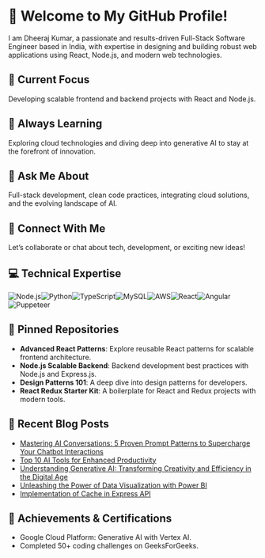 # 🌟 Welcome to My GitHub Profile!

I am Dheeraj Kumar, a passionate and results-driven Full-Stack Software Engineer based in India, with expertise in designing and building robust web applications using React, Node.js, and modern web technologies.

## 🔭 Current Focus
Developing scalable frontend and backend projects with React and Node.js.

## 🌱 Always Learning
Exploring cloud technologies and diving deep into generative AI to stay at the forefront of innovation.

## 💬 Ask Me About
Full-stack development, clean code practices, integrating cloud solutions, and the evolving landscape of AI.

## 🔗 Connect With Me
Let’s collaborate or chat about tech, development, or exciting new ideas!

## 💻 Technical Expertise
<div style="display: flex; flex-wrap: wrap;">
    <img alt="Node.js" src="https://img.shields.io/badge/node.js-%2343853D.svg?&style=for-the-badge&logo=node.js&logoColor=white" />
    <img alt="Python" src="https://img.shields.io/badge/Python-3776AB?style=for-the-badge&logo=python&logoColor=white" />
    <img alt="TypeScript" src="https://img.shields.io/badge/typescript-%23007ACC.svg?&style=for-the-badge&logo=typescript&logoColor=white" />
    <img alt="MySQL" src="https://img.shields.io/badge/mysql-%234479A1.svg?&style=for-the-badge&logo=mysql&logoColor=white" />
    <img alt="AWS" src="https://img.shields.io/badge/Amazon_AWS-%23232F3E.svg?&style=for-the-badge&logo=amazon-aws&logoColor=white" />
     <img alt="React" src="https://img.shields.io/badge/react-%2320232a.svg?&style=for-the-badge&logo=react&logoColor=%2361DAFB" />
     <img alt="Angular" src="https://img.shields.io/badge/Angular-DC322F?style=for-the-badge&logo=angular&logoColor=white" />
     <img alt="Puppeteer" src="https://img.shields.io/badge/puppeteer-lightgreen?style=for-the-badge&logo=puppeteer" />
</div>

## 📌 Pinned Repositories
- **Advanced React Patterns**: Explore reusable React patterns for scalable frontend architecture.
- **Node.js Scalable Backend**: Backend development best practices with Node.js and Express.js.
- **Design Patterns 101**: A deep dive into design patterns for developers.
- **React Redux Starter Kit**: A boilerplate for React and Redux projects with modern tools.

## 📝 Recent Blog Posts
<!-- BLOG-POST-LIST:START -->
- [Mastering AI Conversations: 5 Proven Prompt Patterns to Supercharge Your Chatbot Interactions](https://thetechticker.in/mastering-ai-conversations-5-proven-prompt-patterns-to-supercharge-your-chatbot-interactions/)
- [Top 10 AI Tools for Enhanced Productivity](https://thetechticker.in/top-10-ai-tools-for-enhanced-productivity/)
- [Understanding Generative AI: Transforming Creativity and Efficiency in the Digital Age](https://thetechticker.in/understanding-generative-ai-transforming-creativity-and-efficiency-in-the-digital-age/)
- [Unleashing the Power of Data Visualization with Power BI](https://thetechticker.in/unleashing-the-power-of-data-visualization-with-power-bi/)
- [Implementation of Cache in Express API](https://thetechticker.in/implementation-of-cache-in-express-api/)
<!-- BLOG-POST-LIST:END -->

## 🎯 Achievements & Certifications
- Google Cloud Platform: Generative AI with Vertex AI.
- Completed 50+ coding challenges on GeeksForGeeks.

